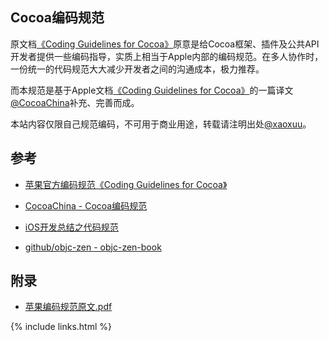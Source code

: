 
## Cocoa编码规范

原文档[《Coding Guidelines for Cocoa》](https://developer.apple.com/library/mac/#documentation/Cocoa/Conceptual/CodingGuidelines/CodingGuidelines.html)原意是给Cocoa框架、插件及公共API开发者提供一些编码指导，实质上相当于Apple内部的编码规范。在多人协作时，一份统一的代码规范大大减少开发者之间的沟通成本，极力推荐。

而本规范是基于Apple文档[《Coding Guidelines for Cocoa》](https://developer.apple.com/library/mac/#documentation/Cocoa/Conceptual/CodingGuidelines/CodingGuidelines.html)的一篇译文[@CocoaChina](http://www.cocoachina.com/ios/20150908/13335.html)补充、完善而成。

本站内容仅限自己规范编码，不可用于商业用途，转载请注明出处[@xaoxuu](http://coder.xaoxuu.com)。


## 参考

- [苹果官方编码规范《Coding Guidelines for Cocoa》](https://developer.apple.com/library/content/documentation/Cocoa/Conceptual/CodingGuidelines)

- [CocoaChina - Cocoa编码规范](http://www.cocoachina.com/ios/20150908/13335.html)

- [iOS开发总结之代码规范](http://www.jianshu.com/p/414bb5a53139)

- [github/objc-zen - objc-zen-book](https://github.com/objc-zen/objc-zen-book)

## 附录

- [苹果编码规范原文.pdf](assets/Apple-Coding-Guidelines-for-Cocoa.pdf)

{% include links.html %}
